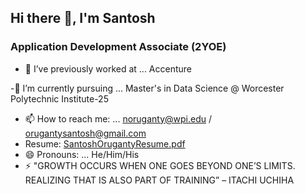 ##                                                                              Hi there 👋, I'm Santosh
###                                                                        Application Development Associate (2YOE)




- 🔭 I’ve previously worked at ... Accenture
  
 -🌱 I’m currently pursuing ... Master's in Data Science @  Worcester Polytechnic Institute-25
- 📫 How to reach me: ... noruganty@wpi.edu / orugantysantosh@gmail.com
- Resume: [SantoshOrugantyResume.pdf](https://github.com/santhoshraghu/santhoshraghu/files/15206096/SantoshOrugantyResume.pdf)
- 😄 Pronouns: ... He/Him/His
- ⚡ "GROWTH OCCURS WHEN ONE GOES BEYOND ONE’S LIMITS. REALIZING THAT IS ALSO PART OF TRAINING” – ITACHI UCHIHA
  
